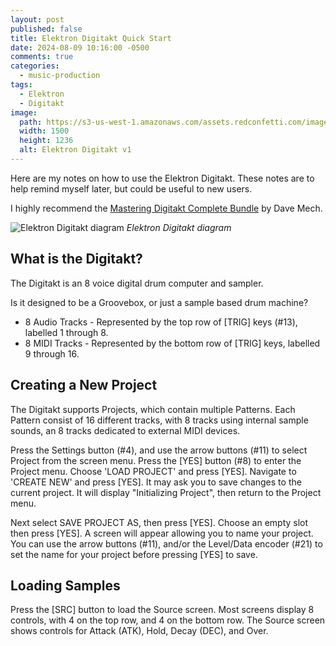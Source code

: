 ```yaml
---
layout: post
published: false
title: Elektron Digitakt Quick Start
date: 2024-08-09 10:16:00 -0500
comments: true
categories:
  - music-production
tags:
  - Elektron
  - Digitakt
image: 
  path: https://s3-us-west-1.amazonaws.com/assets.redconfetti.com/images/posts/2024-08-09-elektron-digitakt/elektron-digitakt-mk1.png
  width: 1500
  height: 1236
  alt: Elektron Digitakt v1
---
```


Here are my notes on how to use the Elektron Digitakt. These notes are to help
remind myself later, but could be useful to new users.

I highly recommend the [Mastering Digitakt Complete Bundle][] by Dave Mech.

[Mastering Digitakt Complete Bundle]: https://davemech.gumroad.com/l/zihwp

![Elektron Digitakt diagram]({{site.assets.url_prefix}}/images/posts/2024-08-09-elektron-digitakt/elektron-digitakt-diagram.png "Elektron Digitakt diagram")
*Elektron Digitakt diagram*

## What is the Digitakt?

The Digitakt is an 8 voice digital drum computer and sampler.

Is it designed to be a Groovebox, or just a sample based drum machine?

* 8 Audio Tracks - Represented by the top row of [TRIG] keys (#13), labelled 1
  through 8.
* 8 MIDI Tracks - Represented by the bottom row of [TRIG] keys, labelled 9
  through 16.

## Creating a New Project

The Digitakt supports Projects, which contain multiple Patterns.
Each Pattern consist of 16 different tracks, with 8 tracks using internal
sample sounds, an 8 tracks dedicated to external MIDI devices.

Press the Settings button (#4), and use the arrow buttons (#11) to select
Project from the screen menu. Press the [YES] button (#8) to enter the Project
menu. Choose 'LOAD PROJECT' and press [YES]. Navigate to 'CREATE NEW' and press
[YES]. It may ask you to save changes to the current project. It will display
"Initializing Project", then return to the Project menu.

Next select SAVE PROJECT AS, then press [YES]. Choose an empty slot then press
[YES]. A screen will appear allowing you to name your project. You can use
the arrow buttons (#11), and/or the Level/Data encoder (#21) to set the name
for your project before pressing [YES] to save.

## Loading Samples

Press the [SRC] button to load the Source screen. Most screens display 8
controls, with 4 on the top row, and 4 on the bottom row. The Source screen
shows controls for Attack (ATK), Hold, Decay (DEC), and Over.
